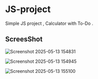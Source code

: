 # JS-project

 Simple JS project , Calculator with To-Do .
 
## ScreesShot

![Screenshot 2025-05-13 154831](https://github.com/user-attachments/assets/0d8a100b-3d79-492e-b873-7200a9670651)


![Screenshot 2025-05-13 154945](https://github.com/user-attachments/assets/66cb9def-7ffd-4826-8515-9275f62b57fa)


![Screenshot 2025-05-13 155100](https://github.com/user-attachments/assets/bd27c31b-861f-4c81-b83d-fb2c435e8759)

